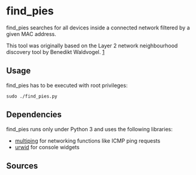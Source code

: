 # find_pies

find_pies searches for all devices inside a connected network filtered by a
given MAC address.

This tool was originally based on the Layer 2 network neighbourhood discovery
tool by Benedikt Waldvogel. [1]


## Usage

find_pies has to be executed with root privileges:

    sudo ./find_pies.py


## Dependencies

find_pies runs only under Python 3 and uses the following libraries:

* [multiping][2] for networking functions like ICMP ping requests
* [urwid][3] for console widgets


## Sources

[1]: https://github.com/bwaldvogel/neighbourhood
[2]: https://github.com/romana/multi-ping
[3]: http://urwid.org/
